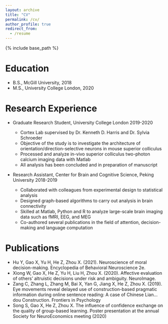 ```yaml
---
layout: archive
title: "CV"
permalink: /cv/
author_profile: true
redirect_from:
  - /resume
---
```


{% include base_path %}

Education
======
* B.S., McGill University, 2018
* M.S., University College London, 2020



Research Experience
======
* Graduate Research Student, University College London 2019-2020
  * Cortex Lab supervised by Dr. Kenneth D. Harris and Dr. Sylvia Schroeder
  * Objective of the study is to investigate the architecture of orientation/direction-selective neurons in mouse superior colliculus 
  * Processed and analyze in-vivo superior colliculus two-photon calcium imaging data with Matlab
  * All analysis has been concluded and in preparation of manuscript

* Research Assistant, Center for Brain and Cognitive Science, Peking University 2018-2019  
  * Collaborated with colleagues from experimental design to statistical analysis 
  * Designed graph-based algorithms to carry out analysis in brain connectivity 
  * Skilled at Matlab, Python and R to analyze large-scale brain imaging data such as fMRI, EEG, and MEG
  * Co-authored several publications in the field of attention, decision-making and language computation
  
  
  
Publications
======
* Hu Y, Gao X, Yu H, He Z, Zhou X. (2021). Neuroscience of moral decision-making. Encyclopedia of Behavioral Neuroscience 2e.
* Xiong W, Gao X, He Z, Yu H, Liu H, Zhou X. (2020). Affective evaluation of others’ altruistic decisions under risk and ambiguity. NeuroImage.
* Zang C, Zhang L, Zhang M, Bai X, Yan G, Jiang X, He Z, Zhou X. (2019). Eye movements reveal delayed use of construction-based pragmatic information during online sentence reading: A case of Chinese Lian…dou Construction. Frontiers in Psychology
* Song S, Gao X, He Z, Zhou X. The influence of confidence exchange on the quality of group-based learning. Poster presentation at the annual Society for NeuroEconomics meeting (2020)


